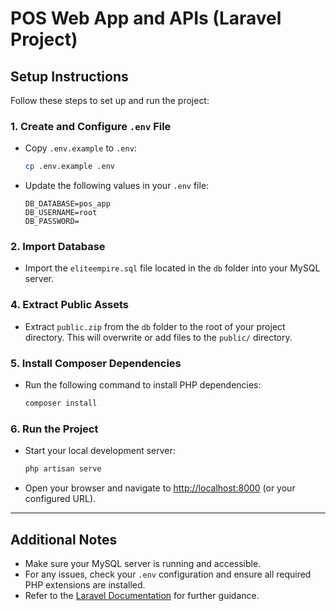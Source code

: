 # POS Web App and APIs (Laravel Project)

## Setup Instructions

Follow these steps to set up and run the project:

### 1. Create and Configure `.env` File

- Copy `.env.example` to `.env`:
  ```sh
  cp .env.example .env
  ```
- Update the following values in your `.env` file:
  ```
  DB_DATABASE=pos_app
  DB_USERNAME=root
  DB_PASSWORD=
  ```

### 2. Import Database

- Import the `eliteempire.sql` file located in the `db` folder into your MySQL server.

### 4. Extract Public Assets

- Extract `public.zip` from the `db` folder to the root of your project directory. This will overwrite or add files to the `public/` directory.

### 5. Install Composer Dependencies

- Run the following command to install PHP dependencies:
  ```sh
  composer install
  ```

### 6. Run the Project

- Start your local development server:
  ```sh
  php artisan serve
  ```
- Open your browser and navigate to [http://localhost:8000](http://localhost:8000) (or your configured URL).

---

## Additional Notes

- Make sure your MySQL server is running and accessible.
- For any issues, check your `.env` configuration and ensure all required PHP extensions are installed.
- Refer to the [Laravel Documentation](https://laravel.com/docs) for further guidance.